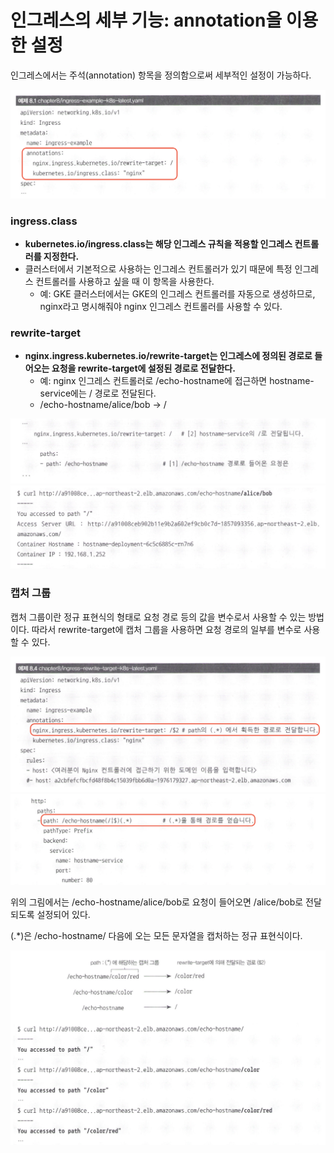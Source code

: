 # 인그레스의 세부 기능: annotation을 이용한 설정

인그레스에서는 주석(annotation) 항목을 정의함으로써 세부적인 설정이 가능하다.

![8.1a](../images/8.3/8.1a.png)

### ingress.class
- **kubernetes.io/ingress.class는 해당 인그레스 규칙을 적용할 인그레스 컨트롤러를 지정한다.**
- 클러스터에서 기본적으로 사용하는 인그레스 컨트롤러가 있기 때문에 특정 인그레스 컨트롤러를 사용하고 싶을 때 이 항목을 사용한다.
  - 예: GKE 클러스터에서는 GKE의 인그레스 컨트롤러를 자동으로 생성하므로, nginx라고 명시해줘야 nginx 인그레스 컨트롤러를 사용할 수 있다.

### rewrite-target
- **nginx.ingress.kubernetes.io/rewrite-target는 인그레스에 정의된 경로로 들어오는 요청을 rewrite-target에 설정된 경로로 전달한다.**
  - 예: nginx 인그레스 컨트롤러로 /echo-hostname에 접근하면 hostname-service에는 / 경로로 전달된다.
  - /echo-hostname/alice/bob -> /

![8.1b](../images/8.3/8.1b.png)
![8.1c](../images/8.3/8.1c.png)


### 캡처 그룹
캡처 그룹이란 정규 표현식의 형태로 요청 경로 등의 값을 변수로서 사용할 수 있는 방법이다. 따라서 rewrite-target에 캡처 그룹을 사용하면 요청 경로의 일부를 변수로 사용할 수 있다.

![8.1d](../images/8.3/8.1d.png)
![8.1e](../images/8.3/8.1e.png)

위의 그림에서는 /echo-hostname/alice/bob로 요청이 들어오면 /alice/bob로 전달되도록 설정되어 있다.

(.*)은 /echo-hostname/ 다음에 오는 모든 문자열을 캡처하는 정규 표현식이다. 

![8.1f](../images/8.3/8.1f.png)

